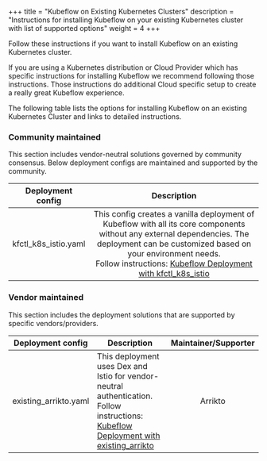 +++
title = "Kubeflow on Existing Kubernetes Clusters"
description = "Instructions for installing Kubeflow on your existing Kubernetes cluster with list of supported options"
weight = 4
+++

Follow these instructions if you want to install Kubeflow on an existing Kubernetes cluster.

If you are using a Kubernetes distribution or Cloud Provider which has specific instructions for installing Kubeflow we recommend following those instructions. Those instructions do additional Cloud specific setup to create a really great Kubeflow experience.

The following table lists the options for installing Kubeflow on an existing Kubernetes Cluster and links to detailed instructions.

### Community maintained

This section includes vendor-neutral solutions governed by community consensus. Below deployment configs are maintained and supported by the community.


|  Deployment config|      Description      |
|----------|:-------------:|
| kfctl_k8s_istio.yaml |  This config creates a vanilla deployment of Kubeflow with all its core components without any external dependencies. The deployment can be customized based on your environment needs. <br />Follow instructions: [Kubeflow Deployment with kfctl_k8s_istio](/docs/k8s/deploy/kfctl-k8s-istio/)|


### Vendor maintained

This section includes the deployment solutions that are supported by specific vendors/providers.

| Deployment config     | Description                                                                                                                  | Maintainer/Supporter |
|-----------------------|------------------------------------------------------------------------------------------------------------------------------|:----------:|
| existing_arrikto.yaml | This deployment uses Dex and Istio for vendor-neutral authentication. <br />Follow instructions: [Kubeflow Deployment with existing_arrikto](/docs/k8s/deploy/kfctl-existing-arrikto/) |   Arrikto  |

